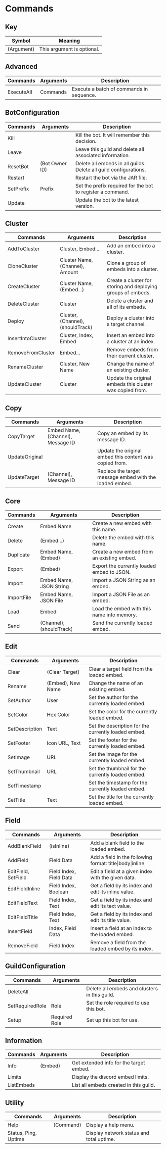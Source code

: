# Commands

## Key
| Symbol     | Meaning                    |
| ---------- | -------------------------- |
| (Argument) | This argument is optional. |

## Advanced
| Commands   | Arguments | Description                              |
| ---------- | --------- | ---------------------------------------- |
| ExecuteAll | Commands  | Execute a batch of commands in sequence. |

## BotConfiguration
| Commands  | Arguments      | Description                                                       |
| --------- | -------------- | ----------------------------------------------------------------- |
| Kill      | <none>         | Kill the bot. It will remember this decision.                     |
| Leave     | <none>         | Leave this guild and delete all associated information.           |
| ResetBot  | (Bot Owner ID) | Delete all embeds in all guilds. Delete all guild configurations. |
| Restart   | <none>         | Restart the bot via the JAR file.                                 |
| SetPrefix | Prefix         | Set the prefix required for the bot to register a command.        |
| Update    | <none>         | Update the bot to the latest version.                             |

## Cluster
| Commands          | Arguments                         | Description                                                  |
| ----------------- | --------------------------------- | ------------------------------------------------------------ |
| AddToCluster      | Cluster, Embed...                 | Add an embed into a cluster.                                 |
| CloneCluster      | Cluster Name, (Channel), Amount   | Clone a group of embeds into a cluster.                      |
| CreateCluster     | Cluster Name, (Embed...)          | Create a cluster for storing and deploying groups of embeds. |
| DeleteCluster     | Cluster                           | Delete a cluster and all of its embeds.                      |
| Deploy            | Cluster, (Channel), (shouldTrack) | Deploy a cluster into a target channel.                      |
| InsertIntoCluster | Cluster, Index, Embed             | Insert an embed into a cluster at an index.                  |
| RemoveFromCluster | Embed...                          | Remove embeds from their current cluster.                    |
| RenameCluster     | Cluster, New Name                 | Change the name of an existing cluster.                      |
| UpdateCluster     | Cluster                           | Update the original embeds this cluster was copied from.     |

## Copy
| Commands       | Arguments                         | Description                                             |
| -------------- | --------------------------------- | ------------------------------------------------------- |
| CopyTarget     | Embed Name, (Channel), Message ID | Copy an embed by its message ID.                        |
| UpdateOriginal | <none>                            | Update the original embed this content was copied from. |
| UpdateTarget   | (Channel), Message ID             | Replace the target message embed with the loaded embed. |

## Core
| Commands   | Arguments                | Description                                |
| ---------- | ------------------------ | ------------------------------------------ |
| Create     | Embed Name               | Create a new embed with this name.         |
| Delete     | (Embed...)               | Delete the embed with this name.           |
| Duplicate  | Embed Name, (Embed)      | Create a new embed from an existing embed. |
| Export     | (Embed)                  | Export the currently loaded embed to JSON. |
| Import     | Embed Name, JSON String  | Import a JSON String as an embed.          |
| ImportFile | Embed Name, JSON File    | Import a JSON File as an embed.            |
| Load       | Embed                    | Load the embed with this name into memory. |
| Send       | (Channel), (shouldTrack) | Send the currently loaded embed.           |

## Edit
| Commands       | Arguments         | Description                                         |
| -------------- | ----------------- | --------------------------------------------------- |
| Clear          | (Clear Target)    | Clear a target field from the loaded embed.         |
| Rename         | (Embed), New Name | Change the name of an existing embed.               |
| SetAuthor      | User              | Set the author for the currently loaded embed.      |
| SetColor       | Hex Color         | Set the color for the currently loaded embed.       |
| SetDescription | Text              | Set the description for the currently loaded embed. |
| SetFooter      | Icon URL, Text    | Set the footer for the currently loaded embed.      |
| SetImage       | URL               | Set the image for the currently loaded embed.       |
| SetThumbnail   | URL               | Set the thumbnail for the currently loaded embed.   |
| SetTimestamp   | <none>            | Set the timestamp for the currently loaded embed.   |
| SetTitle       | Text              | Set the title for the currently loaded embed.       |

## Field
| Commands            | Arguments               | Description                                              |
| ------------------- | ----------------------- | -------------------------------------------------------- |
| AddBlankField       | (isInline)              | Add a blank field to the loaded embed.                   |
| AddField            | Field Data              | Add a field in the following format: title\|body\|inline |
| EditField, SetField | Field Index, Field Data | Edit a field at a given index with the given data.       |
| EditFieldInline     | Field Index, Boolean    | Get a field by its index and edit its inline value.      |
| EditFieldText       | Field Index, Text       | Get a field by its index and edit its text value.        |
| EditFieldTitle      | Field Index, Text       | Get a field by its index and edit its title value.       |
| InsertField         | Index, Field Data       | Insert a field at an index to the loaded embed.          |
| RemoveField         | Field Index             | Remove a field from the loaded embed by its index.       |

## GuildConfiguration
| Commands        | Arguments     | Description                                   |
| --------------- | ------------- | --------------------------------------------- |
| DeleteAll       | <none>        | Delete all embeds and clusters in this guild. |
| SetRequiredRole | Role          | Set the role required to use this bot.        |
| Setup           | Required Role | Set up this bot for use.                      |

## Information
| Commands   | Arguments | Description                             |
| ---------- | --------- | --------------------------------------- |
| Info       | (Embed)   | Get extended info for the target embed. |
| Limits     | <none>    | Display the discord embed limits.       |
| ListEmbeds | <none>    | List all embeds created in this guild.  |

## Utility
| Commands             | Arguments | Description                              |
| -------------------- | --------- | ---------------------------------------- |
| Help                 | (Command) | Display a help menu.                     |
| Status, Ping, Uptime | <none>    | Display network status and total uptime. |

